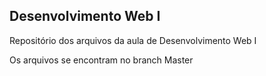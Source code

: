 ## Desenvolvimento Web I
Repositório dos arquivos da aula de Desenvolvimento Web I


Os arquivos se encontram no branch Master
